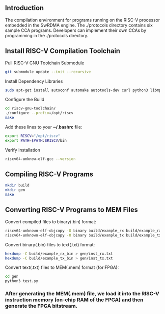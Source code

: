 ## Introduction

The compilation environment for programs running on the RISC-V processor embedded in the SwRDMA engine. The ./protocols directory contains six sample CCA programs. Developers can implement their own CCAs by programming in the ./protocols directory.

## Install RISC-V Compilation Toolchain

Pull RISC-V GNU Toolchain Submodule

~~~bash
git submodule update --init --recursive
~~~

Install Dependency Libraries

~~~bash
sudo apt-get install autoconf automake autotools-dev curl python3 libmpc-dev libmpfr-dev libgmp-dev gawk build-essential bison flex texinfo gperf libtool patchutils bc zlib1g-dev libexpat-dev
~~~

Configure the Build

~~~bash
cd riscv-gnu-toolchain/
./configure --prefix=/opt/riscv
make
~~~

Add these lines to your **~/.bashrc** file:

~~~bash
export RISCV="/opt/riscv"
export PATH=$PATH:$RISCV/bin
~~~

Verify Installation

~~~bash
riscv64-unknow-elf-gcc --version
~~~

## Compiling RISC-V Programs

~~~bash
mkdir build
mkdir gen
make
~~~

## Converting RISC-V Programs to MEM Files

Convert compiled files to binary(.bin) format:

~~~bash
riscv64-unknown-elf-objcopy -O binary build/example_rx build/example_rx_bin
riscv64-unknown-elf-objcopy -O binary build/example_tx build/example_tx_bin
~~~

Convert binary(.bin) files to text(.txt) format:

~~~bash
hexdump -C build/example_rx_bin > gen/inst_rx.txt
hexdump -C build/example_tx_bin > gen/inst_tx.txt
~~~

Convert text(.txt) files to MEM(.mem) format (for FPGA):

~~~bash
cd gen
python3 test.py
~~~

### After generating the MEM(.mem) file, we load it into the RISC-V instruction memory (on-chip RAM of the FPGA) and then generate the FPGA bitstream.
